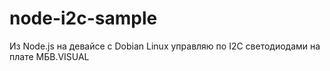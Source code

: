 # node-i2c-sample
Из Node.js на девайсе с Dobian Linux управляю по I2C светодиодами на плате МБВ.VISUAL
